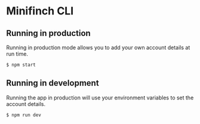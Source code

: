 # Minifinch CLI

## Running in production
Running in production mode allows you to add your own account details at run time.

```
$ npm start
```

## Running in development
Running the app in production will use your environment variables to set the account details.

```
$ npm run dev
```